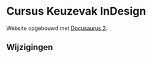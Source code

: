 # Cursus Keuzevak InDesign

Website opgebouwd met [Docusaurus 2](https://docusaurus.io/).

## Wijzigingen

